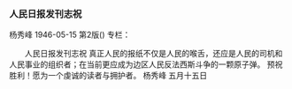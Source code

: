 ### 人民日报发刊志祝
杨秀峰
1946-05-15
第2版()
专栏：

　　人民日报发刊志祝
    真正人民的报纸不仅是人民的喉舌，还应是人民的司机和人民事业的组织者；在当前更应成为边区人民反法西斯斗争的一颗原子弹。
    预祝胜利！愿为一个虔诚的读者与拥护者。
                            杨秀峰
                                                五月十五日
